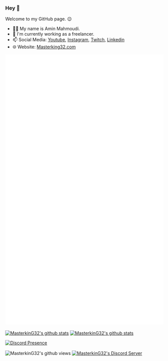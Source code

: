 ### Hey 👋
Welcome to my GitHub page. 😉
- 👨‍💻 My name is Amin Mahmoudi.
- 💼 I'm currently working as a freelancer.
- 📫 Social Media: [Youtube](https://www.youtube.com/channel/UCkIB8OedQfvm_ktiFoPKm4g), [Instagram](https://instagram.com/masterking32), [Twitch](https://twitch.com/masterking32), [Linkedin](https://www.linkedin.com/in/masterking32/)
- 🌐 Website: [Masterking32.com](https://masterking32.com)

<!---
![Metrics](https://metrics.lecoq.io/masterking32?template=classic&activity=1&languages=1&activity.limit=5&activity.days=300&activity.filter=all&activity.visibility=all&activity.timestamps=false&languages.colors=github&languages.threshold=0%25&config.timezone=Asia%2FTehran&config.twemoji=true)
--->

![Metrics](https://raw.githubusercontent.com/masterking32/masterking32/master/github-metrics.svg)

<!---
<a href="https://github.com/MasterkinG32">
  <img align="center" src="https://github-readme-stats.vercel.app/api?username=MasterkinG32&show_icons=true&theme=cobalt&include_all_commits=true" alt="MasterkinG32's github stats" />
</a>

![Discord](https://discord.c99.nl/widget/theme-2/374426504123121668.png)
--->

<div>
  <a href="https://github.com/MasterkinG32"><img align="center" src="https://github-readme-stats.vercel.app/api?username=MasterkinG32&show_icons=true&theme=cobalt" alt="MasterkinG32's github stats" /></a>
  <a href="https://github.com/MasterkinG32"><img align="center" src="https://github-readme-stats.vercel.app/api/top-langs/?username=masterking32&hide=html,css,Jupyter+Notebook,ruby,cmake,nsis,shell,procfile&theme=calm&langs_count=6&layout=compact" alt="MasterkinG32's github stats" /></a>
<div>

[![Discord Presence](https://lanyard.cnrad.dev/api/374426504123121668)](https://discord.com/users/374426504123121668)

<div>
  <img align="center" src="https://gpvc.arturio.dev/masterking32" alt="MasterkinG32's github views" />
  <a href="https://discord.gg/ydDk9xe">
    <img align="center" src="https://discordapp.com/api/guilds/718430507150606340/widget.png?style=shield" alt="MasterkinG32's Discord Server" />
  </a>
</div>
